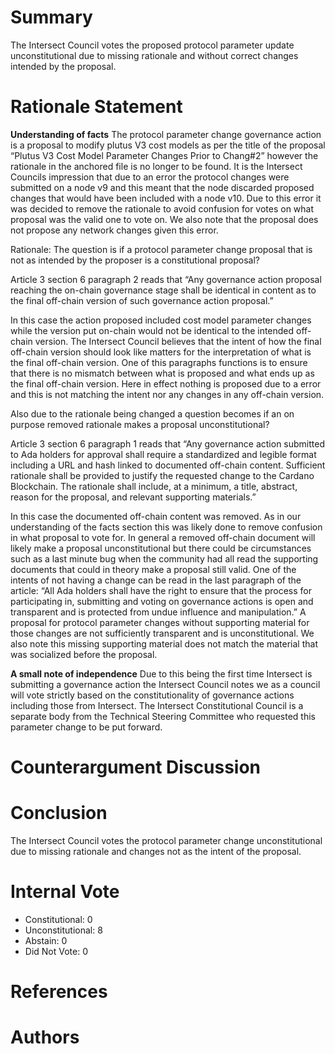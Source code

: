 
# Summary

The Intersect Council votes the proposed protocol parameter update unconstitutional due to missing rationale and without correct changes intended by the proposal.

# Rationale Statement

**Understanding of facts**
 The protocol parameter change governance action is a proposal to modify plutus V3 cost models as per the title of the proposal “Plutus V3 Cost Model Parameter Changes Prior to Chang#2” however the rationale in the anchored file is no longer to be found. It is the Intersect Councils impression that due to an error the protocol changes were submitted on a node v9 and this meant that the node discarded proposed changes that would have been included with a node v10. Due to this error it was decided to remove the rationale to avoid confusion for votes on what proposal was the valid one to vote on. We also note that the proposal does not propose any network changes given this error.

 Rationale:
 The question is if a protocol parameter change proposal that is not as intended by the proposer is a constitutional proposal?

 Article 3 section 6 paragraph 2 reads that “Any governance action proposal reaching the on-chain governance stage shall be identical in content as to the final off-chain version of such governance action proposal.”

 In this case the action proposed included cost model parameter changes while the version put on-chain would not be identical to the intended off-chain version. The Intersect Council believes that the intent of how the final off-chain version should look like matters for the interpretation of what is the final off-chain version. One of this paragraphs functions is to ensure that there is no mismatch between what is proposed and what ends up as the final off-chain version. Here in effect nothing is proposed due to a error and this is not matching the intent nor any changes in any off-chain version.

 Also due to the rationale being changed a question becomes if an on purpose removed rationale makes a proposal unconstitutional?

 Article 3 section 6 paragraph 1 reads that “Any governance action submitted to Ada holders for approval shall require a standardized and legible format including a URL and hash linked to documented off-chain content. Sufficient rationale shall be provided to justify the requested change to the Cardano Blockchain. The rationale shall include, at a minimum, a title, abstract, reason for the proposal, and relevant supporting materials.”

 In this case the documented off-chain content was removed. As in our understanding of the facts section this was likely done to remove confusion in what proposal to vote for. In general a removed off-chain document will likely make a proposal unconstitutional but there could be circumstances such as a last minute bug when the community had all read the supporting documents that could in theory make a proposal still valid. One of the intents of not having a change can be read in the last paragraph of the article: “All Ada holders shall have the right to ensure that the process for participating in, submitting and voting on governance actions is open and transparent and is protected from undue influence and manipulation.” A proposal for protocol parameter changes without supporting material for those changes are not sufficiently transparent and is unconstitutional. We also note this missing supporting material does not match the material that was socialized before the proposal.

 **A small note of independence**
 Due to this being the first time Intersect is submitting a governance action the Intersect Council notes we as a council will vote strictly based on the constitutionality of governance actions including those from Intersect. The Intersect Constitutional Council is a separate body from the Technical Steering Committee who requested this parameter change to be put forward.

# Counterargument Discussion



# Conclusion

The Intersect Council votes the protocol parameter change unconstitutional due to missing rationale and changes not as the intent of the proposal.

# Internal Vote

- Constitutional: 0
- Unconstitutional: 8
- Abstain: 0
- Did Not Vote: 0

# References



# Authors


